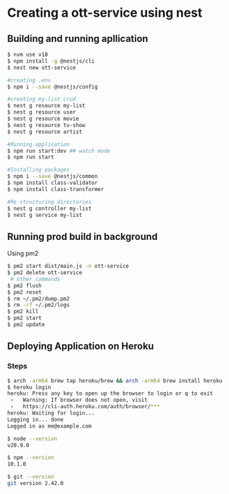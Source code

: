 # Creating a ott-service using nest

## Building and running apllication

```bash
$ nvm use v18
$ npm install -g @nestjs/cli
$ nest new ott-service

#creating .env
$ npm i --save @nestjs/config

#creating my-list crud
$ nest g resource my-list
$ nest g resource user
$ nest g resource movie
$ nest g resource tv-show
$ nest g resource artist

#Running application
$ npm run start:dev ## watch mode
$ npm run start

#Installing packages
$ npm i --save @nestjs/common
$ npm install class-validator
$ npm install class-transformer

#Re structuring directories 
$ nest g controller my-list
$ nest g service my-list
```

## Running prod build in background
Using pm2 
```bash 
$ pm2 start dist/main.js -n ott-service
$ pm2 delete ott-service
 # other commands
$ pm2 flush
$ pm2 reset
$ rm ~/.pm2/dump.pm2
$ rm -rf ~/.pm2/logs
$ pm2 kill
$ pm2 start
$ pm2 update

```

## Deploying Application on Heroku

### Steps
```bash
$ arch -arm64 brew tap heroku/brew && arch -arm64 brew install heroku
$ heroku login
heroku: Press any key to open up the browser to login or q to exit
 ›   Warning: If browser does not open, visit
 ›   https://cli-auth.heroku.com/auth/browser/***
heroku: Waiting for login...
Logging in... done
Logged in as me@example.com

$ node --version
v20.9.0

$ npm --version
10.1.0

$ git --version
git version 2.42.0
```